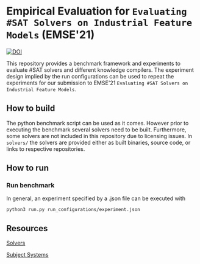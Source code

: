 # Empirical Evaluation for `Evaluating #SAT Solvers on Industrial Feature Models` (EMSE'21)
[![DOI](https://zenodo.org/badge/342821849.svg)](https://zenodo.org/badge/latestdoi/342821849)



This repository provides a benchmark framework and experiments to evaluate #SAT solvers and different knowledge compilers. The experiment design implied by the run configurations can be used to repeat the experiments for our submission to EMSE'21 `Evaluating #SAT Solvers on Industrial Feature Models`.


## How to build

The python benchmark script can be used as it comes.
However prior to executing the benchmark several solvers need to be built. Furthermore, some solvers are not included in this repository due to licensing issues. 
In `solvers/` the solvers are provided either as built binaries, source code, or links to respective repositories.

## How to run

### Run benchmark
In general, an experiment specified by a .json file can be executed with

```
python3 run.py run_configurations/experiment.json
```

## Resources

[Solvers](https://github.com/SoftVarE-Group/emse21-evaluation-sharpsat/tree/master/solvers)

[Subject Systems](https://github.com/SoftVarE-Group/emse21-evaluation-sharpsat/tree/master/cnf)

